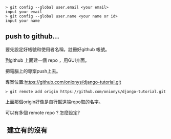

    > git config --global user.email <your email>
    input your email
    > git config --global user.name <your name or id>
    input your name

## push to github...

要先設定好帳號和使用者名稱，註冊好github 帳號。

到github 上面建一個 repo ，用GUI介面。

把電腦上的專案push上去。

專案位置:https://github.com/onionys/django-tutorial.git

    > git remote add origin https://github.com/onionys/django-tutorial.git

上面那個origin好像是自行幫遠端repo取的名字。

可以有多個 remote repo ? 怎麼設定?


##  建立有的沒有
